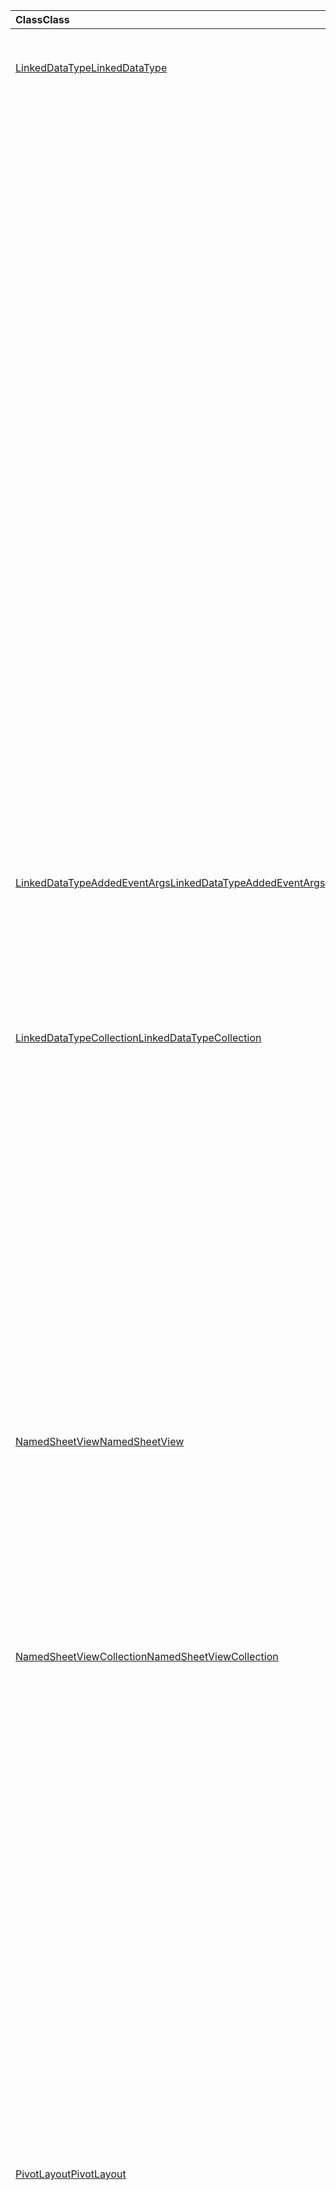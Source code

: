 | <span data-ttu-id="0f88d-101">Class</span><span class="sxs-lookup"><span data-stu-id="0f88d-101">Class</span></span> | <span data-ttu-id="0f88d-102">Campos</span><span class="sxs-lookup"><span data-stu-id="0f88d-102">Fields</span></span> | <span data-ttu-id="0f88d-103">Descripción</span><span class="sxs-lookup"><span data-stu-id="0f88d-103">Description</span></span> |
|:---|:---|:---|
|[<span data-ttu-id="0f88d-104">LinkedDataType</span><span class="sxs-lookup"><span data-stu-id="0f88d-104">LinkedDataType</span></span>](/javascript/api/excel/excel.linkeddatatype)|[<span data-ttu-id="0f88d-105">dataProvider</span><span class="sxs-lookup"><span data-stu-id="0f88d-105">dataProvider</span></span>](/javascript/api/excel/excel.linkeddatatype#dataprovider)|<span data-ttu-id="0f88d-106">El nombre del proveedor de datos para el tipo de datos vinculados.</span><span class="sxs-lookup"><span data-stu-id="0f88d-106">The name of the data provider for the linked data type.</span></span>|
||[<span data-ttu-id="0f88d-107">lastRefreshed</span><span class="sxs-lookup"><span data-stu-id="0f88d-107">lastRefreshed</span></span>](/javascript/api/excel/excel.linkeddatatype#lastrefreshed)|<span data-ttu-id="0f88d-108">La fecha y la hora locales de la zona horaria local desde que se abrió el libro cuando se actualizó por última vez el tipo de datos vinculados.</span><span class="sxs-lookup"><span data-stu-id="0f88d-108">The local time-zone date and time since the workbook was opened when the linked data type was last refreshed.</span></span>|
||[<span data-ttu-id="0f88d-109">name</span><span class="sxs-lookup"><span data-stu-id="0f88d-109">name</span></span>](/javascript/api/excel/excel.linkeddatatype#name)|<span data-ttu-id="0f88d-110">Nombre del tipo de datos vinculados.</span><span class="sxs-lookup"><span data-stu-id="0f88d-110">The name of the linked data type.</span></span>|
||[<span data-ttu-id="0f88d-111">periodicRefreshInterval</span><span class="sxs-lookup"><span data-stu-id="0f88d-111">periodicRefreshInterval</span></span>](/javascript/api/excel/excel.linkeddatatype#periodicrefreshinterval)|<span data-ttu-id="0f88d-112">Frecuencia, en segundos, con la que se actualiza el tipo de datos vinculados si `refreshMode` se establece en "periódico".</span><span class="sxs-lookup"><span data-stu-id="0f88d-112">The frequency, in seconds, at which the linked data type is refreshed if `refreshMode` is set to "Periodic".</span></span>|
||[<span data-ttu-id="0f88d-113">refreshMode</span><span class="sxs-lookup"><span data-stu-id="0f88d-113">refreshMode</span></span>](/javascript/api/excel/excel.linkeddatatype#refreshmode)|<span data-ttu-id="0f88d-114">Mecanismo por el cual se recuperan los datos para el tipo de datos vinculados.</span><span class="sxs-lookup"><span data-stu-id="0f88d-114">The mechanism by which the data for the linked data type is retrieved.</span></span>|
||[<span data-ttu-id="0f88d-115">serviceId</span><span class="sxs-lookup"><span data-stu-id="0f88d-115">serviceId</span></span>](/javascript/api/excel/excel.linkeddatatype#serviceid)|<span data-ttu-id="0f88d-116">Identificador único del tipo de datos vinculados.</span><span class="sxs-lookup"><span data-stu-id="0f88d-116">The unique id of the linked data type.</span></span>|
||[<span data-ttu-id="0f88d-117">supportedRefreshModes</span><span class="sxs-lookup"><span data-stu-id="0f88d-117">supportedRefreshModes</span></span>](/javascript/api/excel/excel.linkeddatatype#supportedrefreshmodes)|<span data-ttu-id="0f88d-118">Devuelve una matriz con todos los modos de actualización admitidos por el tipo de datos vinculados.</span><span class="sxs-lookup"><span data-stu-id="0f88d-118">Returns an array with all the refresh modes supported by the linked data type.</span></span>|
||[<span data-ttu-id="0f88d-119">requestRefresh()</span><span class="sxs-lookup"><span data-stu-id="0f88d-119">requestRefresh()</span></span>](/javascript/api/excel/excel.linkeddatatype#requestrefresh--)|<span data-ttu-id="0f88d-120">Realiza una solicitud para actualizar el tipo de datos vinculados.</span><span class="sxs-lookup"><span data-stu-id="0f88d-120">Makes a request to refresh the linked data type.</span></span>|
||[<span data-ttu-id="0f88d-121">requestSetRefreshMode (refreshMode: Excel. LinkedDataTypeRefreshMode)</span><span class="sxs-lookup"><span data-stu-id="0f88d-121">requestSetRefreshMode(refreshMode: Excel.LinkedDataTypeRefreshMode)</span></span>](/javascript/api/excel/excel.linkeddatatype#requestsetrefreshmode-refreshmode-)|<span data-ttu-id="0f88d-122">Realiza una solicitud para cambiar el modo de actualización para este tipo de datos vinculados.</span><span class="sxs-lookup"><span data-stu-id="0f88d-122">Makes a request to change the refresh mode for this linked data type.</span></span>|
|[<span data-ttu-id="0f88d-123">LinkedDataTypeAddedEventArgs</span><span class="sxs-lookup"><span data-stu-id="0f88d-123">LinkedDataTypeAddedEventArgs</span></span>](/javascript/api/excel/excel.linkeddatatypeaddedeventargs)|[<span data-ttu-id="0f88d-124">serviceId</span><span class="sxs-lookup"><span data-stu-id="0f88d-124">serviceId</span></span>](/javascript/api/excel/excel.linkeddatatypeaddedeventargs#serviceid)|<span data-ttu-id="0f88d-125">Identificador único del nuevo tipo de datos vinculados.</span><span class="sxs-lookup"><span data-stu-id="0f88d-125">The unique id of the new linked data type.</span></span>|
||[<span data-ttu-id="0f88d-126">source</span><span class="sxs-lookup"><span data-stu-id="0f88d-126">source</span></span>](/javascript/api/excel/excel.linkeddatatypeaddedeventargs#source)|<span data-ttu-id="0f88d-127">Obtiene el origen del evento.</span><span class="sxs-lookup"><span data-stu-id="0f88d-127">Gets the source of the event.</span></span>|
||[<span data-ttu-id="0f88d-128">type</span><span class="sxs-lookup"><span data-stu-id="0f88d-128">type</span></span>](/javascript/api/excel/excel.linkeddatatypeaddedeventargs#type)|<span data-ttu-id="0f88d-129">Obtiene el tipo del evento.</span><span class="sxs-lookup"><span data-stu-id="0f88d-129">Gets the type of the event.</span></span>|
|[<span data-ttu-id="0f88d-130">LinkedDataTypeCollection</span><span class="sxs-lookup"><span data-stu-id="0f88d-130">LinkedDataTypeCollection</span></span>](/javascript/api/excel/excel.linkeddatatypecollection)|[<span data-ttu-id="0f88d-131">getCount()</span><span class="sxs-lookup"><span data-stu-id="0f88d-131">getCount()</span></span>](/javascript/api/excel/excel.linkeddatatypecollection#getcount--)|<span data-ttu-id="0f88d-132">Obtiene el número de tipos de datos vinculados de la colección.</span><span class="sxs-lookup"><span data-stu-id="0f88d-132">Gets the number of linked data types in the collection.</span></span>|
||[<span data-ttu-id="0f88d-133">getItem (clave: número)</span><span class="sxs-lookup"><span data-stu-id="0f88d-133">getItem(key: number)</span></span>](/javascript/api/excel/excel.linkeddatatypecollection#getitem-key-)|<span data-ttu-id="0f88d-134">Obtiene un tipo de datos vinculado por identificador de servicio.</span><span class="sxs-lookup"><span data-stu-id="0f88d-134">Gets a linked data type by service id.</span></span>|
||[<span data-ttu-id="0f88d-135">getItemAt(index: number)</span><span class="sxs-lookup"><span data-stu-id="0f88d-135">getItemAt(index: number)</span></span>](/javascript/api/excel/excel.linkeddatatypecollection#getitemat-index-)|<span data-ttu-id="0f88d-136">Obtiene un tipo de datos vinculado por su índice en la colección.</span><span class="sxs-lookup"><span data-stu-id="0f88d-136">Gets a linked data type by its index in the collection.</span></span>|
||[<span data-ttu-id="0f88d-137">getItemOrNullObject (Key: Number)</span><span class="sxs-lookup"><span data-stu-id="0f88d-137">getItemOrNullObject(key: number)</span></span>](/javascript/api/excel/excel.linkeddatatypecollection#getitemornullobject-key-)|<span data-ttu-id="0f88d-138">Obtiene un tipo de datos vinculado por ID.</span><span class="sxs-lookup"><span data-stu-id="0f88d-138">Gets a linked data type by ID.</span></span>|
||[<span data-ttu-id="0f88d-139">items</span><span class="sxs-lookup"><span data-stu-id="0f88d-139">items</span></span>](/javascript/api/excel/excel.linkeddatatypecollection#items)|<span data-ttu-id="0f88d-140">Obtiene los elementos secundarios cargados en esta colección.</span><span class="sxs-lookup"><span data-stu-id="0f88d-140">Gets the loaded child items in this collection.</span></span>|
||[<span data-ttu-id="0f88d-141">requestRefreshAll()</span><span class="sxs-lookup"><span data-stu-id="0f88d-141">requestRefreshAll()</span></span>](/javascript/api/excel/excel.linkeddatatypecollection#requestrefreshall--)|<span data-ttu-id="0f88d-142">Realiza una solicitud para actualizar todos los tipos de datos vinculados de la colección.</span><span class="sxs-lookup"><span data-stu-id="0f88d-142">Makes a request to refresh all the linked data types in the collection.</span></span>|
|[<span data-ttu-id="0f88d-143">NamedSheetView</span><span class="sxs-lookup"><span data-stu-id="0f88d-143">NamedSheetView</span></span>](/javascript/api/excel/excel.namedsheetview)|[<span data-ttu-id="0f88d-144">activate()</span><span class="sxs-lookup"><span data-stu-id="0f88d-144">activate()</span></span>](/javascript/api/excel/excel.namedsheetview#activate--)|<span data-ttu-id="0f88d-145">Activa esta vista de hoja.</span><span class="sxs-lookup"><span data-stu-id="0f88d-145">Activates this sheet view.</span></span>|
||[<span data-ttu-id="0f88d-146">delete()</span><span class="sxs-lookup"><span data-stu-id="0f88d-146">delete()</span></span>](/javascript/api/excel/excel.namedsheetview#delete--)|<span data-ttu-id="0f88d-147">Quita la vista de hoja de la hoja de cálculo.</span><span class="sxs-lookup"><span data-stu-id="0f88d-147">Removes the sheet view from the worksheet.</span></span>|
||[<span data-ttu-id="0f88d-148">Duplicate (Name?: String)</span><span class="sxs-lookup"><span data-stu-id="0f88d-148">duplicate(name?: string)</span></span>](/javascript/api/excel/excel.namedsheetview#duplicate-name-)|<span data-ttu-id="0f88d-149">Crea una copia de esta vista de hoja.</span><span class="sxs-lookup"><span data-stu-id="0f88d-149">Creates a copy of this sheet view.</span></span>|
||[<span data-ttu-id="0f88d-150">name</span><span class="sxs-lookup"><span data-stu-id="0f88d-150">name</span></span>](/javascript/api/excel/excel.namedsheetview#name)|<span data-ttu-id="0f88d-151">Obtiene o establece el nombre de la vista de hoja.</span><span class="sxs-lookup"><span data-stu-id="0f88d-151">Gets or sets the name of the sheet view.</span></span>|
|[<span data-ttu-id="0f88d-152">NamedSheetViewCollection</span><span class="sxs-lookup"><span data-stu-id="0f88d-152">NamedSheetViewCollection</span></span>](/javascript/api/excel/excel.namedsheetviewcollection)|[<span data-ttu-id="0f88d-153">add(name: string)</span><span class="sxs-lookup"><span data-stu-id="0f88d-153">add(name: string)</span></span>](/javascript/api/excel/excel.namedsheetviewcollection#add-name-)|<span data-ttu-id="0f88d-154">Crea una nueva vista de hoja con el nombre especificado.</span><span class="sxs-lookup"><span data-stu-id="0f88d-154">Creates a new sheet view with the given name.</span></span>|
||[<span data-ttu-id="0f88d-155">enterTemporary()</span><span class="sxs-lookup"><span data-stu-id="0f88d-155">enterTemporary()</span></span>](/javascript/api/excel/excel.namedsheetviewcollection#entertemporary--)|<span data-ttu-id="0f88d-156">Crea y activa una nueva vista de hoja temporal.</span><span class="sxs-lookup"><span data-stu-id="0f88d-156">Creates and activates a new temporary sheet view.</span></span>|
||[<span data-ttu-id="0f88d-157">Exit ()</span><span class="sxs-lookup"><span data-stu-id="0f88d-157">exit()</span></span>](/javascript/api/excel/excel.namedsheetviewcollection#exit--)|<span data-ttu-id="0f88d-158">Sale de la vista de hoja activa en ese momento.</span><span class="sxs-lookup"><span data-stu-id="0f88d-158">Exits the currently active sheet view.</span></span>|
||[<span data-ttu-id="0f88d-159">getActive()</span><span class="sxs-lookup"><span data-stu-id="0f88d-159">getActive()</span></span>](/javascript/api/excel/excel.namedsheetviewcollection#getactive--)|<span data-ttu-id="0f88d-160">Obtiene la vista de hoja actualmente activa de la hoja de cálculo.</span><span class="sxs-lookup"><span data-stu-id="0f88d-160">Gets the worksheet's currently active sheet view.</span></span>|
||[<span data-ttu-id="0f88d-161">getCount()</span><span class="sxs-lookup"><span data-stu-id="0f88d-161">getCount()</span></span>](/javascript/api/excel/excel.namedsheetviewcollection#getcount--)|<span data-ttu-id="0f88d-162">Obtiene el número de vistas de hoja de esta hoja de cálculo.</span><span class="sxs-lookup"><span data-stu-id="0f88d-162">Gets the number of sheet views in this worksheet.</span></span>|
||[<span data-ttu-id="0f88d-163">getItem(key: string)</span><span class="sxs-lookup"><span data-stu-id="0f88d-163">getItem(key: string)</span></span>](/javascript/api/excel/excel.namedsheetviewcollection#getitem-key-)|<span data-ttu-id="0f88d-164">Obtiene una vista de hoja mediante su nombre.</span><span class="sxs-lookup"><span data-stu-id="0f88d-164">Gets a sheet view using its name.</span></span>|
||[<span data-ttu-id="0f88d-165">getItemAt(index: number)</span><span class="sxs-lookup"><span data-stu-id="0f88d-165">getItemAt(index: number)</span></span>](/javascript/api/excel/excel.namedsheetviewcollection#getitemat-index-)|<span data-ttu-id="0f88d-166">Obtiene una vista de hoja por su índice en la colección.</span><span class="sxs-lookup"><span data-stu-id="0f88d-166">Gets a sheet view by its index in the collection.</span></span>|
||[<span data-ttu-id="0f88d-167">items</span><span class="sxs-lookup"><span data-stu-id="0f88d-167">items</span></span>](/javascript/api/excel/excel.namedsheetviewcollection#items)|<span data-ttu-id="0f88d-168">Obtiene los elementos secundarios cargados en esta colección.</span><span class="sxs-lookup"><span data-stu-id="0f88d-168">Gets the loaded child items in this collection.</span></span>|
|[<span data-ttu-id="0f88d-169">PivotLayout</span><span class="sxs-lookup"><span data-stu-id="0f88d-169">PivotLayout</span></span>](/javascript/api/excel/excel.pivotlayout)|[<span data-ttu-id="0f88d-170">altTextDescription</span><span class="sxs-lookup"><span data-stu-id="0f88d-170">altTextDescription</span></span>](/javascript/api/excel/excel.pivotlayout#alttextdescription)|<span data-ttu-id="0f88d-171">La descripción del texto alternativo de la tabla dinámica.</span><span class="sxs-lookup"><span data-stu-id="0f88d-171">The alt text description of the PivotTable.</span></span>|
||[<span data-ttu-id="0f88d-172">altTextTitle</span><span class="sxs-lookup"><span data-stu-id="0f88d-172">altTextTitle</span></span>](/javascript/api/excel/excel.pivotlayout#alttexttitle)|<span data-ttu-id="0f88d-173">Título del texto alternativo de la tabla dinámica.</span><span class="sxs-lookup"><span data-stu-id="0f88d-173">The alt text title of the PivotTable.</span></span>|
||[<span data-ttu-id="0f88d-174">displayBlankLineAfterEachItem (display: Boolean)</span><span class="sxs-lookup"><span data-stu-id="0f88d-174">displayBlankLineAfterEachItem(display: boolean)</span></span>](/javascript/api/excel/excel.pivotlayout#displayblanklineaftereachitem-display-)|<span data-ttu-id="0f88d-175">Establece si se va a mostrar una línea en blanco después de cada elemento.</span><span class="sxs-lookup"><span data-stu-id="0f88d-175">Sets whether or not to display a blank line after each item.</span></span>|
||[<span data-ttu-id="0f88d-176">emptyCellText</span><span class="sxs-lookup"><span data-stu-id="0f88d-176">emptyCellText</span></span>](/javascript/api/excel/excel.pivotlayout#emptycelltext)|<span data-ttu-id="0f88d-177">Texto que se rellena automáticamente en cualquier celda vacía de la tabla dinámica si `fillEmptyCells == true` .</span><span class="sxs-lookup"><span data-stu-id="0f88d-177">The text that is automatically filled into any empty cell in the PivotTable if `fillEmptyCells == true`.</span></span>|
||[<span data-ttu-id="0f88d-178">fillEmptyCells</span><span class="sxs-lookup"><span data-stu-id="0f88d-178">fillEmptyCells</span></span>](/javascript/api/excel/excel.pivotlayout#fillemptycells)|<span data-ttu-id="0f88d-179">Especifica si las celdas vacías de la tabla dinámica deben rellenarse con el `emptyCellText` .</span><span class="sxs-lookup"><span data-stu-id="0f88d-179">Specifies whether empty cells in the PivotTable should be populated with the `emptyCellText`.</span></span>|
||[<span data-ttu-id="0f88d-180">getCell(dataHierarchy: DataPivotHierarchy \| string, rowItems: Array<PivotItem \| string>, columnItems: Array<PivotItem \| string>)</span><span class="sxs-lookup"><span data-stu-id="0f88d-180">getCell(dataHierarchy: DataPivotHierarchy \| string, rowItems: Array<PivotItem \| string>, columnItems: Array<PivotItem \| string>)</span></span>](/javascript/api/excel/excel.pivotlayout#getcell-datahierarchy--rowitems--columnitems-)|<span data-ttu-id="0f88d-181">Obtiene una única celda de la tabla dinámica en función de una jerarquía de datos y de los elementos de fila y columna de sus respectivas jerarquías.</span><span class="sxs-lookup"><span data-stu-id="0f88d-181">Gets a unique cell in the PivotTable based on a data hierarchy and the row and column items of their respective hierarchies.</span></span>|
||[<span data-ttu-id="0f88d-182">pivotStyle</span><span class="sxs-lookup"><span data-stu-id="0f88d-182">pivotStyle</span></span>](/javascript/api/excel/excel.pivotlayout#pivotstyle)|<span data-ttu-id="0f88d-183">Estilo aplicado a la tabla dinámica.</span><span class="sxs-lookup"><span data-stu-id="0f88d-183">The style applied to the PivotTable.</span></span>|
||[<span data-ttu-id="0f88d-184">repeatAllItemLabels (repeatLabels: Boolean)</span><span class="sxs-lookup"><span data-stu-id="0f88d-184">repeatAllItemLabels(repeatLabels: boolean)</span></span>](/javascript/api/excel/excel.pivotlayout#repeatallitemlabels-repeatlabels-)|<span data-ttu-id="0f88d-185">Establece la configuración "Repetir todas las etiquetas de elementos" en todos los campos de la tabla dinámica.</span><span class="sxs-lookup"><span data-stu-id="0f88d-185">Sets the "repeat all item labels" setting across all fields in the PivotTable.</span></span>|
||[<span data-ttu-id="0f88d-186">setStyle (Style: String \| PivotTableStyle \| BuiltInPivotTableStyle)</span><span class="sxs-lookup"><span data-stu-id="0f88d-186">setStyle(style: string \| PivotTableStyle \| BuiltInPivotTableStyle)</span></span>](/javascript/api/excel/excel.pivotlayout#setstyle-style-)|<span data-ttu-id="0f88d-187">Establece el estilo aplicado a la tabla dinámica.</span><span class="sxs-lookup"><span data-stu-id="0f88d-187">Sets the style applied to the PivotTable.</span></span>|
||[<span data-ttu-id="0f88d-188">showFieldHeaders</span><span class="sxs-lookup"><span data-stu-id="0f88d-188">showFieldHeaders</span></span>](/javascript/api/excel/excel.pivotlayout#showfieldheaders)|<span data-ttu-id="0f88d-189">Especifica si la tabla dinámica muestra los encabezados de campo (títulos de campo y listas desplegables de filtros).</span><span class="sxs-lookup"><span data-stu-id="0f88d-189">Specifies whether the PivotTable displays field headers (field captions and filter drop-downs).</span></span>|
|[<span data-ttu-id="0f88d-190">PivotTable</span><span class="sxs-lookup"><span data-stu-id="0f88d-190">PivotTable</span></span>](/javascript/api/excel/excel.pivottable)|[<span data-ttu-id="0f88d-191">refreshOnOpen</span><span class="sxs-lookup"><span data-stu-id="0f88d-191">refreshOnOpen</span></span>](/javascript/api/excel/excel.pivottable#refreshonopen)|<span data-ttu-id="0f88d-192">Especifica si la tabla dinámica se actualiza cuando se abre el libro.</span><span class="sxs-lookup"><span data-stu-id="0f88d-192">Specifies whether the PivotTable refreshes when the workbook opens.</span></span>|
|[<span data-ttu-id="0f88d-193">Range</span><span class="sxs-lookup"><span data-stu-id="0f88d-193">Range</span></span>](/javascript/api/excel/excel.range)|[<span data-ttu-id="0f88d-194">getPrecedents()</span><span class="sxs-lookup"><span data-stu-id="0f88d-194">getPrecedents()</span></span>](/javascript/api/excel/excel.range#getprecedents--)|<span data-ttu-id="0f88d-195">Devuelve un `WorkbookRangeAreas` objeto Object que representa el rango que contiene todas las celdas precedentes de una celda en la misma hoja de cálculo o en varias hojas de cálculo.</span><span class="sxs-lookup"><span data-stu-id="0f88d-195">Returns a `WorkbookRangeAreas` object that represents the range containing all the precedents of a cell in same worksheet or in multiple worksheets.</span></span>|
|[<span data-ttu-id="0f88d-196">RefreshModeChangedEventArgs</span><span class="sxs-lookup"><span data-stu-id="0f88d-196">RefreshModeChangedEventArgs</span></span>](/javascript/api/excel/excel.refreshmodechangedeventargs)|[<span data-ttu-id="0f88d-197">refreshMode</span><span class="sxs-lookup"><span data-stu-id="0f88d-197">refreshMode</span></span>](/javascript/api/excel/excel.refreshmodechangedeventargs#refreshmode)|<span data-ttu-id="0f88d-198">El modo de actualización de tipo de datos vinculados.</span><span class="sxs-lookup"><span data-stu-id="0f88d-198">The linked data type refresh mode.</span></span>|
||[<span data-ttu-id="0f88d-199">serviceId</span><span class="sxs-lookup"><span data-stu-id="0f88d-199">serviceId</span></span>](/javascript/api/excel/excel.refreshmodechangedeventargs#serviceid)|<span data-ttu-id="0f88d-200">Identificador único del objeto cuyo modo de actualización se ha cambiado.</span><span class="sxs-lookup"><span data-stu-id="0f88d-200">The unique id of the object whose refresh mode was changed.</span></span>|
||[<span data-ttu-id="0f88d-201">source</span><span class="sxs-lookup"><span data-stu-id="0f88d-201">source</span></span>](/javascript/api/excel/excel.refreshmodechangedeventargs#source)|<span data-ttu-id="0f88d-202">Obtiene el origen del evento.</span><span class="sxs-lookup"><span data-stu-id="0f88d-202">Gets the source of the event.</span></span>|
||[<span data-ttu-id="0f88d-203">type</span><span class="sxs-lookup"><span data-stu-id="0f88d-203">type</span></span>](/javascript/api/excel/excel.refreshmodechangedeventargs#type)|<span data-ttu-id="0f88d-204">Obtiene el tipo del evento.</span><span class="sxs-lookup"><span data-stu-id="0f88d-204">Gets the type of the event.</span></span>|
|[<span data-ttu-id="0f88d-205">RefreshRequestCompletedEventArgs</span><span class="sxs-lookup"><span data-stu-id="0f88d-205">RefreshRequestCompletedEventArgs</span></span>](/javascript/api/excel/excel.refreshrequestcompletedeventargs)|[<span data-ttu-id="0f88d-206">actualiza</span><span class="sxs-lookup"><span data-stu-id="0f88d-206">refreshed</span></span>](/javascript/api/excel/excel.refreshrequestcompletedeventargs#refreshed)|<span data-ttu-id="0f88d-207">Indica si la solicitud de actualización se realizó correctamente.</span><span class="sxs-lookup"><span data-stu-id="0f88d-207">Indicates if the request to refresh was successful.</span></span>|
||[<span data-ttu-id="0f88d-208">serviceId</span><span class="sxs-lookup"><span data-stu-id="0f88d-208">serviceId</span></span>](/javascript/api/excel/excel.refreshrequestcompletedeventargs#serviceid)|<span data-ttu-id="0f88d-209">Identificador único del objeto cuya solicitud de actualización se ha completado.</span><span class="sxs-lookup"><span data-stu-id="0f88d-209">The unique id of the object whose refresh request was completed.</span></span>|
||[<span data-ttu-id="0f88d-210">source</span><span class="sxs-lookup"><span data-stu-id="0f88d-210">source</span></span>](/javascript/api/excel/excel.refreshrequestcompletedeventargs#source)|<span data-ttu-id="0f88d-211">Obtiene el origen del evento.</span><span class="sxs-lookup"><span data-stu-id="0f88d-211">Gets the source of the event.</span></span>|
||[<span data-ttu-id="0f88d-212">type</span><span class="sxs-lookup"><span data-stu-id="0f88d-212">type</span></span>](/javascript/api/excel/excel.refreshrequestcompletedeventargs#type)|<span data-ttu-id="0f88d-213">Obtiene el tipo del evento.</span><span class="sxs-lookup"><span data-stu-id="0f88d-213">Gets the type of the event.</span></span>|
||[<span data-ttu-id="0f88d-214">relativas</span><span class="sxs-lookup"><span data-stu-id="0f88d-214">warnings</span></span>](/javascript/api/excel/excel.refreshrequestcompletedeventargs#warnings)|<span data-ttu-id="0f88d-215">Matriz que contiene las advertencias generadas a partir de la solicitud de actualización.</span><span class="sxs-lookup"><span data-stu-id="0f88d-215">An array that contains any warnings generated from the refresh request.</span></span>|
|[<span data-ttu-id="0f88d-216">ShapeCollection</span><span class="sxs-lookup"><span data-stu-id="0f88d-216">ShapeCollection</span></span>](/javascript/api/excel/excel.shapecollection)|[<span data-ttu-id="0f88d-217">addSvg(xml: string)</span><span class="sxs-lookup"><span data-stu-id="0f88d-217">addSvg(xml: string)</span></span>](/javascript/api/excel/excel.shapecollection#addsvg-xml-)|<span data-ttu-id="0f88d-218">Crea un gráfico vectorial escalable (SVG) de una cadena XML y lo agrega a la hoja de cálculo.</span><span class="sxs-lookup"><span data-stu-id="0f88d-218">Creates a scalable vector graphic (SVG) from an XML string and adds it to the worksheet.</span></span>|
|[<span data-ttu-id="0f88d-219">Slicer</span><span class="sxs-lookup"><span data-stu-id="0f88d-219">Slicer</span></span>](/javascript/api/excel/excel.slicer)|[<span data-ttu-id="0f88d-220">nameInFormula</span><span class="sxs-lookup"><span data-stu-id="0f88d-220">nameInFormula</span></span>](/javascript/api/excel/excel.slicer#nameinformula)|<span data-ttu-id="0f88d-221">Indica el nombre de la segmentación usado en la fórmula.</span><span class="sxs-lookup"><span data-stu-id="0f88d-221">Represents the slicer name used in the formula.</span></span>|
||[<span data-ttu-id="0f88d-222">slicerStyle</span><span class="sxs-lookup"><span data-stu-id="0f88d-222">slicerStyle</span></span>](/javascript/api/excel/excel.slicer#slicerstyle)|<span data-ttu-id="0f88d-223">Estilo aplicado a la segmentación de la rebanada.</span><span class="sxs-lookup"><span data-stu-id="0f88d-223">The style applied to the Slicer.</span></span>|
||[<span data-ttu-id="0f88d-224">setStyle (Style: String \| SlicerStyle \| BuiltInSlicerStyle)</span><span class="sxs-lookup"><span data-stu-id="0f88d-224">setStyle(style: string \| SlicerStyle \| BuiltInSlicerStyle)</span></span>](/javascript/api/excel/excel.slicer#setstyle-style-)|<span data-ttu-id="0f88d-225">Establece el estilo aplicado a la segmentación de la rebanada.</span><span class="sxs-lookup"><span data-stu-id="0f88d-225">Sets the style applied to the slicer.</span></span>|
|[<span data-ttu-id="0f88d-226">Table</span><span class="sxs-lookup"><span data-stu-id="0f88d-226">Table</span></span>](/javascript/api/excel/excel.table)|[<span data-ttu-id="0f88d-227">clearStyle()</span><span class="sxs-lookup"><span data-stu-id="0f88d-227">clearStyle()</span></span>](/javascript/api/excel/excel.table#clearstyle--)|<span data-ttu-id="0f88d-228">Cambia la tabla para usar el estilo de tabla predeterminado.</span><span class="sxs-lookup"><span data-stu-id="0f88d-228">Changes the table to use the default table style.</span></span>|
||[<span data-ttu-id="0f88d-229">onFiltered</span><span class="sxs-lookup"><span data-stu-id="0f88d-229">onFiltered</span></span>](/javascript/api/excel/excel.table#onfiltered)|<span data-ttu-id="0f88d-230">Se produce cuando se aplica el filtro en una tabla en particular.</span><span class="sxs-lookup"><span data-stu-id="0f88d-230">Occurs when filter is applied on a specific table.</span></span>|
||[<span data-ttu-id="0f88d-231">tableStyle</span><span class="sxs-lookup"><span data-stu-id="0f88d-231">tableStyle</span></span>](/javascript/api/excel/excel.table#tablestyle)|<span data-ttu-id="0f88d-232">Estilo aplicado a la tabla.</span><span class="sxs-lookup"><span data-stu-id="0f88d-232">The style applied to the Table.</span></span>|
||[<span data-ttu-id="0f88d-233">setStyle (estilo: String \| TableStyle \| BuiltInTableStyle)</span><span class="sxs-lookup"><span data-stu-id="0f88d-233">setStyle(style: string \| TableStyle \| BuiltInTableStyle)</span></span>](/javascript/api/excel/excel.table#setstyle-style-)|<span data-ttu-id="0f88d-234">Establece el estilo aplicado a la tabla.</span><span class="sxs-lookup"><span data-stu-id="0f88d-234">Sets the style applied to the table.</span></span>|
|[<span data-ttu-id="0f88d-235">TableCollection</span><span class="sxs-lookup"><span data-stu-id="0f88d-235">TableCollection</span></span>](/javascript/api/excel/excel.tablecollection)|[<span data-ttu-id="0f88d-236">onFiltered</span><span class="sxs-lookup"><span data-stu-id="0f88d-236">onFiltered</span></span>](/javascript/api/excel/excel.tablecollection#onfiltered)|<span data-ttu-id="0f88d-237">Se produce cuando se aplica el filtro en cualquier tabla en un libro o una hoja de cálculo.</span><span class="sxs-lookup"><span data-stu-id="0f88d-237">Occurs when filter is applied on any table in a workbook, or a worksheet.</span></span>|
|[<span data-ttu-id="0f88d-238">TableFilteredEventArgs</span><span class="sxs-lookup"><span data-stu-id="0f88d-238">TableFilteredEventArgs</span></span>](/javascript/api/excel/excel.tablefilteredeventargs)|[<span data-ttu-id="0f88d-239">tableId</span><span class="sxs-lookup"><span data-stu-id="0f88d-239">tableId</span></span>](/javascript/api/excel/excel.tablefilteredeventargs#tableid)|<span data-ttu-id="0f88d-240">Obtiene el identificador de la tabla en la que se aplica el filtro.</span><span class="sxs-lookup"><span data-stu-id="0f88d-240">Gets the id of the table in which the filter is applied.</span></span>|
||[<span data-ttu-id="0f88d-241">type</span><span class="sxs-lookup"><span data-stu-id="0f88d-241">type</span></span>](/javascript/api/excel/excel.tablefilteredeventargs#type)|<span data-ttu-id="0f88d-242">Obtiene el tipo del evento.</span><span class="sxs-lookup"><span data-stu-id="0f88d-242">Gets the type of the event.</span></span>|
||[<span data-ttu-id="0f88d-243">worksheetId</span><span class="sxs-lookup"><span data-stu-id="0f88d-243">worksheetId</span></span>](/javascript/api/excel/excel.tablefilteredeventargs#worksheetid)|<span data-ttu-id="0f88d-244">Obtiene el identificador de la hoja de cálculo que contiene la tabla.</span><span class="sxs-lookup"><span data-stu-id="0f88d-244">Gets the id of the worksheet which contains the table.</span></span>|
|[<span data-ttu-id="0f88d-245">Workbook</span><span class="sxs-lookup"><span data-stu-id="0f88d-245">Workbook</span></span>](/javascript/api/excel/excel.workbook)|[<span data-ttu-id="0f88d-246">linkedDataTypes</span><span class="sxs-lookup"><span data-stu-id="0f88d-246">linkedDataTypes</span></span>](/javascript/api/excel/excel.workbook#linkeddatatypes)|<span data-ttu-id="0f88d-247">Devuelve una colección de tipos de datos vinculados que forman parte del libro.</span><span class="sxs-lookup"><span data-stu-id="0f88d-247">Returns a collection of linked data types that are part of the workbook.</span></span>|
||[<span data-ttu-id="0f88d-248">showPivotFieldList</span><span class="sxs-lookup"><span data-stu-id="0f88d-248">showPivotFieldList</span></span>](/javascript/api/excel/excel.workbook#showpivotfieldlist)|<span data-ttu-id="0f88d-249">Especifica si se muestra el panel lista de campos de tabla dinámica en el nivel de libro.</span><span class="sxs-lookup"><span data-stu-id="0f88d-249">Specifies whether the PivotTable's field list pane is shown at the workbook level.</span></span>|
||[<span data-ttu-id="0f88d-250">use1904DateSystem</span><span class="sxs-lookup"><span data-stu-id="0f88d-250">use1904DateSystem</span></span>](/javascript/api/excel/excel.workbook#use1904datesystem)|<span data-ttu-id="0f88d-251">True si el libro usa el sistema de fechas 1904.</span><span class="sxs-lookup"><span data-stu-id="0f88d-251">True if the workbook uses the 1904 date system.</span></span>|
|[<span data-ttu-id="0f88d-252">Worksheet</span><span class="sxs-lookup"><span data-stu-id="0f88d-252">Worksheet</span></span>](/javascript/api/excel/excel.worksheet)|[<span data-ttu-id="0f88d-253">namedSheetViews</span><span class="sxs-lookup"><span data-stu-id="0f88d-253">namedSheetViews</span></span>](/javascript/api/excel/excel.worksheet#namedsheetviews)|<span data-ttu-id="0f88d-254">Devuelve una colección de vistas de hoja que están presentes en la hoja de cálculo.</span><span class="sxs-lookup"><span data-stu-id="0f88d-254">Returns a collection of sheet views that are present in the worksheet.</span></span>|
||[<span data-ttu-id="0f88d-255">onFiltered</span><span class="sxs-lookup"><span data-stu-id="0f88d-255">onFiltered</span></span>](/javascript/api/excel/excel.worksheet#onfiltered)|<span data-ttu-id="0f88d-256">Se produce cuando se aplica el filtro en una hoja de cálculo concreta.</span><span class="sxs-lookup"><span data-stu-id="0f88d-256">Occurs when filter is applied on a specific worksheet.</span></span>|
|[<span data-ttu-id="0f88d-257">WorksheetCollection</span><span class="sxs-lookup"><span data-stu-id="0f88d-257">WorksheetCollection</span></span>](/javascript/api/excel/excel.worksheetcollection)|<span data-ttu-id="0f88d-258">[addFromBase64(base64File: string, sheetNamesToInsert?: string[], positionType?: Excel.WorksheetPositionType, relativeTo?: Worksheet \| string)](/javascript/api/excel/excel.worksheetcollection#addfrombase64-base64file--sheetnamestoinsert--positiontype--relativeto-)</span><span class="sxs-lookup"><span data-stu-id="0f88d-258">[addFromBase64(base64File: string, sheetNamesToInsert?: string[], positionType?: Excel.WorksheetPositionType, relativeTo?: Worksheet \| string)](/javascript/api/excel/excel.worksheetcollection#addfrombase64-base64file--sheetnamestoinsert--positiontype--relativeto-)</span></span>|<span data-ttu-id="0f88d-259">Inserta las hojas de cálculo especificadas de un libro en el libro actual.</span><span class="sxs-lookup"><span data-stu-id="0f88d-259">Inserts the specified worksheets of a workbook into the current workbook.</span></span>|
||[<span data-ttu-id="0f88d-260">onFiltered</span><span class="sxs-lookup"><span data-stu-id="0f88d-260">onFiltered</span></span>](/javascript/api/excel/excel.worksheetcollection#onfiltered)|<span data-ttu-id="0f88d-261">Se produce cuando se aplica cualquier filtro de hoja de cálculo al libro.</span><span class="sxs-lookup"><span data-stu-id="0f88d-261">Occurs when any worksheet's filter is applied in the workbook.</span></span>|
|[<span data-ttu-id="0f88d-262">WorksheetFilteredEventArgs</span><span class="sxs-lookup"><span data-stu-id="0f88d-262">WorksheetFilteredEventArgs</span></span>](/javascript/api/excel/excel.worksheetfilteredeventargs)|[<span data-ttu-id="0f88d-263">type</span><span class="sxs-lookup"><span data-stu-id="0f88d-263">type</span></span>](/javascript/api/excel/excel.worksheetfilteredeventargs#type)|<span data-ttu-id="0f88d-264">Obtiene el tipo del evento.</span><span class="sxs-lookup"><span data-stu-id="0f88d-264">Gets the type of the event.</span></span>|
||[<span data-ttu-id="0f88d-265">worksheetId</span><span class="sxs-lookup"><span data-stu-id="0f88d-265">worksheetId</span></span>](/javascript/api/excel/excel.worksheetfilteredeventargs#worksheetid)|<span data-ttu-id="0f88d-266">Obtiene el identificador de la hoja de cálculo en la que se aplica el filtro.</span><span class="sxs-lookup"><span data-stu-id="0f88d-266">Gets the id of the worksheet in which the filter is applied.</span></span>|
